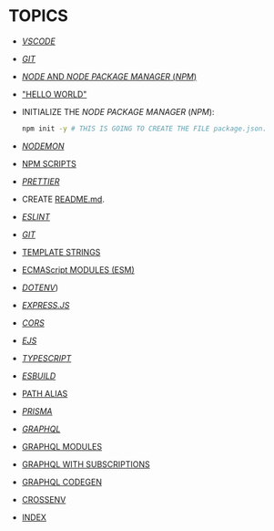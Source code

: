 # TOPICS

* [_VSCODE_](/folderSource/folderTopics/folderVscode/README.md)

* [_GIT_](/folderSource/folderTopics/folderGit/README.md)

* [_NODE_ AND _NODE PACKAGE MANAGER_ (_NPM_)](/folderSource/folderTopics/folderNodeAndNpm/README.md)

* ["HELLO WORLD"](/folderSource/folderTopics/folderHelloWorld/README.md)

* INITIALIZE THE _NODE PACKAGE MANAGER_ (_NPM_):

  ```bash
  npm init -y # THIS IS GOING TO CREATE THE FILE package.json.
  ```

* [_NODEMON_](/folderSource/folderTopics/folderNodemon/README.md)

* [NPM SCRIPTS](/folderSource/folderTopics/folderNpmScripts/README.md)

* [_PRETTIER_](/folderSource/folderTopics/folderPrettier/README.md)

* CREATE [README.md](/README.md).

* [_ESLINT_](./fileEslint.md)

* [_GIT_](./fileGit.md)

* [TEMPLATE STRINGS](/folderSource/folderTopics/folderTemplateStrings/README.md)

* [ECMAScript MODULES (ESM)](/folderSource/folderTopics/folderEsm/README.md)

* [_DOTENV_](/folderSource/folderTopics/folderDotenv/README.md))

* [_EXPRESS.JS_](/folderSource/folderTopics/folderExpress/README.md)

* [_CORS_](/folderSource/folderTopics/folderCors/README.md)

* [_EJS_](/folderSource/folderTopics/folderEjs/README.md)

* [_TYPESCRIPT_](/folderSource/folderTopics/folderTypescript/README.md)

* [_ESBUILD_](/folderSource/folderTopics/folderEsbuild/README.md)

* [PATH ALIAS](/folderSource/folderTopics/folderPathAlias/README.md)

* [_PRISMA_](./filePrisma.md)

* [_GRAPHQL_](/folderSource/folderTopics/folderGraphql/README.md)

* [GRAPHQL MODULES](./fileGraphqlModules.md)

* [GRAPHQL WITH SUBSCRIPTIONS](./fileGraphqlSubscriptions.md)

* [GRAPHQL CODEGEN](./fileGraphqlCodegen.md)

* [CROSSENV](/folderSource/folderTopics/folderCrossenv/README.md)

* [INDEX](/folderSource/folderTopics/folderIndex/README.md)
